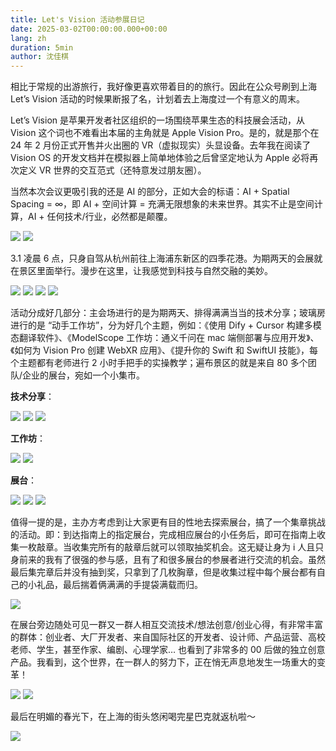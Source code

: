 ```yaml
---
title: Let's Vision 活动参展日记
date: 2025-03-02T00:00:00.000+00:00
lang: zh
duration: 5min
author: 沈佳棋
---
```


相比于常规的出游旅行，我好像更喜欢带着目的的旅行。因此在公众号刷到上海 Let’s Vision 活动的时候果断报了名，计划着去上海度过一个有意义的周末。

Let’s Vision 是苹果开发者社区组织的一场围绕苹果生态的科技展会活动，从 Vision 这个词也不难看出本届的主角就是 Apple Vision Pro。是的，就是那个在 24 年 2 月份正式开售并火出圈的 VR（虚拟现实）头显设备。去年我在阅读了 Vision OS 的开发文档并在模拟器上简单地体验之后曾坚定地认为 Apple 必将再次定义 VR 世界的交互范式（还特意发过朋友圈）。

当然本次会议更吸引我的还是 AI 的部分，正如大会的标语：AI + Spatial Spacing = ∞，即 AI + 空间计算 = 充满无限想象的未来世界。其实不止是空间计算，AI + 任何技术/行业，必然都是颠覆。

<img src="/public/lets_vision_2025/1.jpg" />
<img src="/public/lets_vision_2025/2.jpg" />

3.1 凌晨 6 点，只身自驾从杭州前往上海浦东新区的四季花港。为期两天的会展就在景区里面举行。漫步在这里，让我感觉到科技与自然交融的美妙。

<img src="/public/lets_vision_2025/3.jpg" />
<img src="/public/lets_vision_2025/4.jpg" />
<img src="/public/lets_vision_2025/5.jpg" />
<img src="/public/lets_vision_2025/6.jpg" />

活动分成好几部分：主会场进行的是为期两天、排得满满当当的技术分享；玻璃房进行的是 “动手工作坊”，分为好几个主题，例如：《使用 Dify + Cursor 构建多模态翻译软件》、《ModelScope 工作坊：通义千问在 mac 端侧部署与应用开发》、《如何为 Vision Pro 创建 WebXR 应用》、《提升你的 Swift 和 SwiftUI 技能》，每个主题都有老师进行 2 小时手把手的实操教学；遍布景区的就是来自 80 多个团队/企业的展台，宛如一个小集市。

**技术分享**：

<img src="/public/lets_vision_2025/7.jpg" />
<img src="/public/lets_vision_2025/8.jpg" />
<img src="/public/lets_vision_2025/9.jpg" />

**工作坊**：

<img src="/public/lets_vision_2025/10.jpg" />
<img src="/public/lets_vision_2025/11.jpg" />

**展台**：

<img src="/public/lets_vision_2025/12.jpg" />
<img src="/public/lets_vision_2025/13.jpg" />
<img src="/public/lets_vision_2025/14.jpg" />

值得一提的是，主办方考虑到让大家更有目的性地去探索展台，搞了一个集章挑战的活动。即：到达指南上的指定展台，完成相应展台的小任务后，即可在指南上收集一枚敲章。当收集完所有的敲章后就可以领取抽奖机会。这无疑让身为 i 人且只身前来的我有了很强的参与感，且有了和很多展台的参展者进行交流的机会。虽然最后集完章后并没有抽到奖，只拿到了几枚胸章，但是收集过程中每个展台都有自己的小礼品，最后揣着俩满满的手提袋满载而归。

<img src="/public/lets_vision_2025/15.jpg" />

在展台旁边随处可见一群又一群人相互交流技术/想法创意/创业心得，有非常丰富的群体：创业者、大厂开发者、来自国际社区的开发者、设计师、产品运营、高校老师、学生，甚至作家、编剧、心理学家… 也看到了非常多的 00 后做的独立创意产品。我看到，这个世界，在一群人的努力下，正在悄无声息地发生一场重大的变革！

<img src="/public/lets_vision_2025/16.jpg" />
<img src="/public/lets_vision_2025/17.jpg" />

最后在明媚的春光下，在上海的街头悠闲喝完星巴克就返杭啦～

<img src="/public/lets_vision_2025/18.jpg" />
